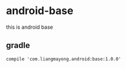 ﻿# android-base
this is android base

## gradle
```
compile 'com.liangmayong.android:base:1.0.0'
```
